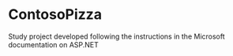 # ContosoPizza
Study project developed following the instructions in the Microsoft documentation on ASP.NET
